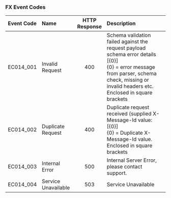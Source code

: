 ### FX Event Codes

| Event Code | Name                | HTTP <br> Response | Description                                                                                                                                                                                   |
|:-----------|:--------------------|:------------------:|:----------------------------------------------------------------------------------------------------------------------------------------------------------------------------------------------|
| EC014_001  | Invalid Request     | 400                | Schema validation failed against the request payload schema error details [{0}]<br>{0} = error message from parser, schema check, missing or invalid headers etc. Enclosed in square brackets |
| EC014_002  | Duplicate Request   | 400                | Duplicate request received (supplied X-Message-Id value: [{0}]<br>{0} = Duplicate X-Message-Id value. Enclosed in square brackets                                                             |
| EC014_003  | Internal Error      | 500                | Internal Server Error, please contact support.                                                                                                                                                |
| EC014_004  | Service Unavailable | 503                | Service Unavailable                                                                                                                                                                           |

